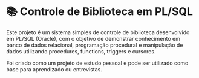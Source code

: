 # 📚 Controle de Biblioteca em PL/SQL
Este projeto é um sistema simples de controle de biblioteca desenvolvido em PL/SQL (Oracle), com o objetivo de demonstrar conhecimento em banco de dados relacional, programação procedural e manipulação de dados utilizando procedures, functions, triggers e cursores.

Foi criado como um projeto de estudo pessoal e pode ser utilizado como base para aprendizado ou entrevistas.
